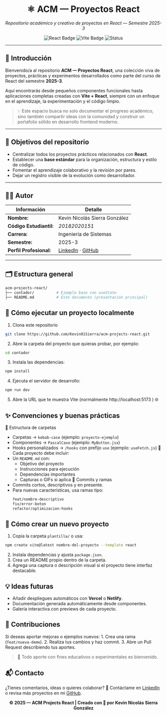 <!-- Encabezado visual -->
<h1 align="center">⚛️ ACM — Proyectos React</h1>
<p align="center">
  <i>Repositorio académico y creativo de proyectos en React — Semestre 2025-3</i>
</p>

<p align="center">
  <img src="https://img.shields.io/badge/React-18.0-blue?logo=react" alt="React Badge"/>
  <img src="https://img.shields.io/badge/Vite-Project-purple?logo=vite" alt="Vite Badge"/>
  <img src="https://img.shields.io/badge/Status-Active-success" alt="Status"/>
</p>

---

## 🎨 Introducción

Bienvenido/a al repositorio **ACM — Proyectos React**, una colección viva de proyectos, prácticas y experimentos desarrollados como parte del curso de React del semestre **2025-3**.  

Aquí encontrarás desde pequeños componentes funcionales hasta aplicaciones completas creadas con **Vite + React**, siempre con un enfoque en el aprendizaje, la experimentación y el código limpio.

> 💡 Este espacio busca no solo documentar el progreso académico, sino también compartir ideas con la comunidad y construir un portafolio sólido en desarrollo frontend moderno.

---

## 🎯 Objetivos del repositorio

- Centralizar todos los proyectos prácticos relacionados con **React**.
- Establecer una **base estándar** para la organización, estructura y estilo de código.
- Fomentar el aprendizaje colaborativo y la revisión por pares.
- Dejar un registro visible de la evolución como desarrollador.

---

## 🧑‍💻 Autor

| Información | Detalle |
|--------------|----------|
| **Nombre:** | Kevin Nicolás Sierra González |
| **Código Estudiantil:** | *20182020151* |
| **Carrera:** | Ingeniería de Sistemas |
| **Semestre:** | 2025-3 |
| **Perfil Profesional:** | [LinkedIn](https://www.linkedin.com/in/kvnnsig/) · [GitHub](https://github.com/Kevin01Sierra) |

---

## 🗂️ Estructura general

```bash
acm-projects-react/
├── contador/          # Ejemplo base con useState
├── README.md          # Este documento (presentación principal)
```

## 🚀 Cómo ejecutar un proyecto localmente

1. Clona este repositorio
```bash 
git clone https://github.com/Kevin01Sierra/acm-projects-react.git
```
2. Abre la carpeta del proyecto que quieras probar, por ejemplo:
```bash
cd contador
```
3. Instala las dependencias:
```bash
npm install
```
4. Ejecuta el servidor de desarrollo:
```bash
npm run dev
```
5. Abre la URL que te muestra Vite (normalmente http://localhost:5173
) 🌐

## ✨ Convenciones y buenas prácticas

📁 Estructura de carpetas
- Carpetas → ```kebab-case``` (ejemplo: ```proyecto-ejemplo```)
- Componentes → ```PascalCase``` (ejemplo: ```MyButton.jsx```)
- Hooks personalizados → ```/hooks``` con prefijo ```use``` (ejemplo: ```useFetch.js```)
🧩 Cada proyecto debe incluir:
- Un ```README.md``` con:
    - Objetivo del proyecto
    - Instrucciones para ejecución
    - Dependencias importantes
    - Capturas o GIFs si aplica
💬 Commits y ramas
- Commits cortos, descriptivos y en presente.
- Para nuevas características, usa ramas tipo:
    ```bash
    feat/nombre-descriptivo
    fix/error-boton
    refactor/optimizacion-hooks
    ```

## 🧱 Cómo crear un nuevo proyecto

1. Copia la carpeta ```plantilla/``` o usa:
```bash
npm create vite@latest nombre-del-proyecto --template react
```
2. Instala dependencias y ajusta ```package.json```.
3. Crea un README propio dentro de la carpeta.
4. Agrega una captura o descripción visual si el proyecto tiene interfaz destacable.

## 💡 Ideas futuras

- Añadir despliegues automáticos con **Vercel** o **Netlify**.
- Documentación generada automáticamente desde componentes.
- Galería interactiva con previews de cada proyecto.

## 🤝 Contribuciones

Si deseas aportar mejoras o ejemplos nuevos:
    1. Crea una rama (```feat/nueva-demo```).
    2. Realiza tus cambios y haz commit.
    3. Abre un Pull Request describiendo tus aportes.
>🧠 Todo aporte con fines educativos o experimentales es bienvenido.

## 📬 Contacto

¿Tienes comentarios, ideas o quieres colaborar?
📧 Contáctame en [LinkedIn](https://www.linkedin.com/in/kvnnsig/)
 o revisa más proyectos en mi [GitHub](https://github.com/Kevin01Sierra).
 
<p align="center"> <b>© 2025 — ACM Projects React | Creado con 💙 por Kevin Nicolás Sierra González</b> </p>